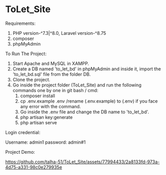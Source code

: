 # ToLet_Site

Requirements:

1. PHP version-^7.3|^8.0, Laravel version-^8.75
2. composer
3. phpMyAdmin

To Run The Project:

1. Start Apache and MySQL in XAMPP.
2. Create a DB named 'to_let_bd' in phpMyAdmin and inside it, import the 'to_let_bd.sql' file from the folder DB.
3. Clone the project.
4. Go inside the project folder (ToLet_Site) and run the following commands one by one in git bash / cmd:
   1. composer install
   2. cp .env.example .env /rename (.env.example) to (.env) if you face any error with the command.
   3. Go inside the .env file and change the DB name to 'to_let_bd'.
   4. php artisan key:generate
   5. php artisan serve

Login credential:

Username: admin1 password: admin#1

Project Demo:

https://github.com/talha-51/ToLet_Site/assets/77994433/2a8133fd-973a-4d75-a331-98c0e279935e
